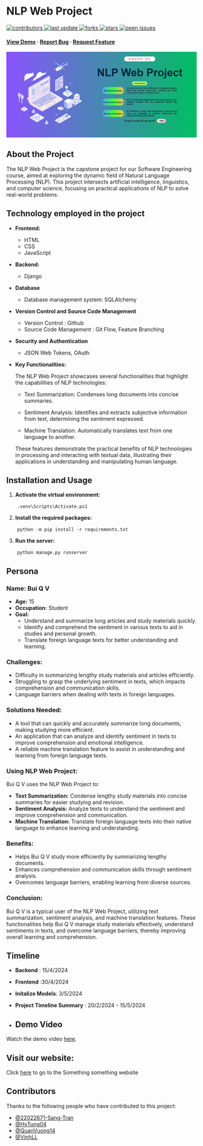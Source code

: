 # NLP Web Project
<div align="left">
	<a href="https://github.com/VinhLL/titles-generator/graphs/contributors">
		<img src="https://img.shields.io/github/contributors/VinhLL/titles-generator" alt="contributors" />
	</a>
	<a href="">
		<img src="https://img.shields.io/github/last-commit/VinhLL/titles-generator" alt="last update" />
	</a>
	<a href="https://github.com/VinhLL/titles-generator/network/members">
		<img src="https://img.shields.io/github/forks/VinhLL/titles-generator" alt="forks" />
	</a>
	<a href="https://github.com/VinhLL/titles-generator/stargazers">
		<img src="https://img.shields.io/github/stars/VinhLL/titles-generator" alt="stars" />
	</a>
	<a href="https://github.com/VinhLL/titles-generator/issues/">
		<img src="https://img.shields.io/github/issues/VinhLL/titles-generator" alt="open issues" />
	</a>
	</p>
	
<h4>
	<a href="#">View Demo</a>
<span> · </span>
	<a href="https://github.comVinhLL/titles-generator/issues/">Report Bug</a>
<span> · </span>
	<a href="https://github.comVinhLL/titles-generator/issues/">Request Feature</a>
</h4>
</div>
</h4>
<img src="static/images/cover.png" alt="Project Cover Image" />

## About the Project
<p>
		The NLP Web Project is the capstone project for our Software Engineering course, aimed at exploring the dynamic field of Natural Language Processing (NLP). This project intersects artificial intelligence, linguistics, and computer science, focusing on practical applications of NLP to solve real-world problems.

</p>

## Technology employed in the project
+ **Frontend:**
	- HTML
	- CSS
	- JavaScript
+ **Backend:**
	- Django
+ **Database**
	- Database management system: SQLAlchemy
+ **Version Control and Source Code Management**
	- Version Control : Github
	- Source Code Management : Git Flow, Feature Branching
+ **Security and Authentication**
	- JSON Web Tokens, OAuth
+ **Key Functionalities:**
	<p> 
		The NLP Web Project showcases several functionalities that highlight the capabilities of NLP technologies:
	</p>

	- Text Summarization: Condenses long documents into concise summaries.

	- Sentiment Analysis: Identifies and extracts subjective information from text, determining the sentiment expressed.

	- Machine Translation: Automatically translates text from one language to another.

	<p>
		These features demonstrate the practical benefits of NLP technologies in processing and interacting with textual data, illustrating their applications in understanding and manipulating human language.
	</p>

## Installation and Usage
1. **Activate the virtual environment:**
```
	.venv\Scripts\Activate.ps1
```
2. **Install the required packages:**
```
	python -m pip install -r requirements.txt
```
3. **Run the server:**
```
	python manage.py runserver
```

## Persona
### Name: Bui Q V

- **Age:** 15
- **Occupation:** Student
- **Goal:**
  - Understand and summarize long articles and study materials quickly.
  - Identify and comprehend the sentiment in various texts to aid in studies and personal growth.
  - Translate foreign language texts for better understanding and learning.

### Challenges:
- Difficulty in summarizing lengthy study materials and articles efficiently.
- Struggling to grasp the underlying sentiment in texts, which impacts comprehension and communication skills.
- Language barriers when dealing with texts in foreign languages.

### Solutions Needed:
- A tool that can quickly and accurately summarize long documents, making studying more efficient.
- An application that can analyze and identify sentiment in texts to improve comprehension and emotional intelligence.
- A reliable machine translation feature to assist in understanding and learning from foreign language texts.

### Using NLP Web Project:
Bui Q V uses the NLP Web Project to:
- **Text Summarization:** Condense lengthy study materials into concise summaries for easier studying and revision.
- **Sentiment Analysis:** Analyze texts to understand the sentiment and improve comprehension and communication.
- **Machine Translation:** Translate foreign language texts into their native language to enhance learning and understanding.

### Benefits:
- Helps Bui Q V study more efficiently by summarizing lengthy documents.
- Enhances comprehension and communication skills through sentiment analysis.
- Overcomes language barriers, enabling learning from diverse sources.

### Conclusion:
Bui Q V is a typical user of the NLP Web Project, utilizing text summarization, sentiment analysis, and machine translation features. These functionalities help Bui Q V manage study materials effectively, understand sentiments in texts, and overcome language barriers, thereby improving overall learning and comprehension.

## Timeline
+ **Backend** : 15/4/2024
+ **Frontend** :30/4/2024
+ **Initalize Models**: 3/5/2024
+ **Project Timeline Summary** : 20/2/2024 - 15/5/2024

+ ## Demo Video

Watch the demo video [here](https://drive.google.com/file/d/1yrKUuPHWSoV96Nd-0NaWOTd2WRGP1lDH/view?pli=1).

## Visit our website:
Click [here]() to go to the Something something website

## Contributors

Thanks to the following people who have contributed to this project:

- [@22022671-Sang-Tran](https://github.com/22022671-Sang-Tran)
- [@HvTung04](https://github.com/HvTung04)
- [@QuanVuong14](https://github.com/QuanVuong14)
- [@VinhLL](https://github.com/VinhLL)
